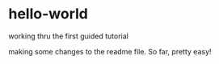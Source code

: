 hello-world
===========

working thru the first guided tutorial

making some changes to the readme file.  So far, pretty easy!
